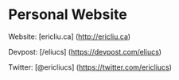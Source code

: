 # Personal Website

Website: [ericliu.ca] (http://ericliu.ca)

Devpost: [/eliucs] (https://devpost.com/eliucs)

Twitter: [\@ericliucs] (https://twitter.com/ericliucs)
